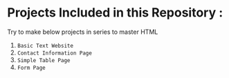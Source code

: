 <h1>Projects Included in this Repository :</h1>
<p>Try to make below projects in series to master HTML</p>
<ol>
  <li>
    <code>Basic Text Website</code>
  </li>
  <li>
    <code>Contact Information Page</code>
  </li>
  <li>
    <code>Simple Table Page</code>
  </li>
  <li>
    <code>Form Page</code>
  </li>
</ol>
